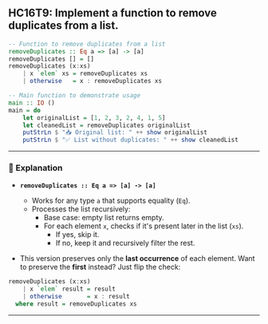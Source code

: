 HC16T9: Implement a function to remove duplicates from a list.
---


```haskell
-- Function to remove duplicates from a list
removeDuplicates :: Eq a => [a] -> [a]
removeDuplicates [] = []
removeDuplicates (x:xs)
    | x `elem` xs = removeDuplicates xs
    | otherwise   = x : removeDuplicates xs

-- Main function to demonstrate usage
main :: IO ()
main = do
    let originalList = [1, 2, 3, 2, 4, 1, 5]
    let cleanedList = removeDuplicates originalList
    putStrLn $ "📥 Original list: " ++ show originalList
    putStrLn $ "✅ List without duplicates: " ++ show cleanedList
```

---

### 🧠 Explanation

- **`removeDuplicates :: Eq a => [a] -> [a]`**  
  - Works for any type `a` that supports equality (`Eq`).
  - Processes the list recursively:
    - Base case: empty list returns empty.
    - For each element `x`, checks if it's present later in the list (`xs`).
      - If yes, skip it.
      - If no, keep it and recursively filter the rest.

- This version preserves only the **last occurrence** of each element. Want to preserve the **first** instead? Just flip the check:

```haskell
removeDuplicates (x:xs)
    | x `elem` result = result
    | otherwise       = x : result
  where result = removeDuplicates xs
```

---

